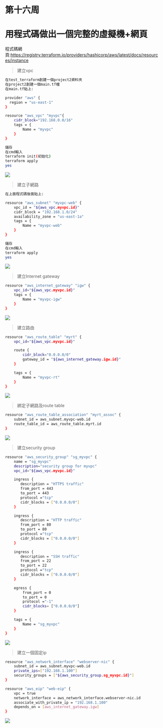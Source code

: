 # 第十六周
# 用程式碼做出一個完整的虛擬機+網頁
程式碼網頁:https://registry.terraform.io/providers/hashicorp/aws/latest/docs/resources/instance
> 建立vpc
```sh
在test_terraform創建一個project2資料夾
在project2創建一個main.tf檔
在main.tf貼上:

provider "aws" {
  region = "us-east-1"
}

resource "aws_vpc" "myvpc"{
    cidr_block="192.168.0.0/16"
    tags = {
        Name = "myvpc"
    }
}

儲存
在cmd輸入
terraform init(初始化)
terraform apply
yes
```
<img src="../pic/0102.png">

> 建立子網路
```sh
在上面程式碼後面貼上:

resource "aws_subnet" "myvpc-web" {
    vpc_id = "${aws_vpc.myvpc.id}"
    cidr_block = "192.168.1.0/24"
    availability_zone = "us-east-1a"
    tags = {
        Name = "myvpc-web"
    }
}

儲存
在cmd輸入
terraform apply
yes
```
<img src="../pic/0102-1.png">

> 建立Internet gateway
```sh
resource "aws_internet_gateway" "igw" {
    vpc_id="${aws_vpc.myvpc.id}"
    tags = {
        Name = "myvpc-igw"
    }
}
```
<img src="../pic/0102-2.png">

> 建立路由
```sh
resource "aws_route_table" "myrt" {
    vpc_id="${aws_vpc.myvpc.id}"

    route {
        cidr_block="0.0.0.0/0"
        gateway_id = "${aws_internet_gateway.igw.id}"
    }

    tags = {
        Name = "myvpc-rt"
    }
}
```
<img src="../pic/0102-3.png">

> 綁定子網路及route table
```sh
resource "aws_route_table_association" "myrt_assoc" {
    subnet_id = aws_subnet.myvpc-web.id
    route_table_id = aws_route_table.myrt.id
}
```
<img src="../pic/0102-4.png">

> 建立security group
```sh
resource "aws_security_group" "sg_myvpc" {
    name = "sg_myvpc"
    description="security group for myvpc"
    vpc_id="${aws_vpc.myvpc.id}"

    ingress {
       description = "HTTPS traffic"
       from_port = 443
       to_port = 443
       protocol ="tcp"
       cidr_blocks = ["0.0.0.0/0"]   
    }

    ingress {
       description = "HTTP traffic"
       from_port = 80
       to_port = 80
       protocol ="tcp"
       cidr_blocks = ["0.0.0.0/0"]   
    }

    ingress {
       description = "SSH traffic"
       from_port = 22
       to_port = 22
       protocol ="tcp"
       cidr_blocks = ["0.0.0.0/0"]   
    }

    egress {
        from_port = 0
        to_port = 0
        protocol ="-1"
        cidr_blocks= ["0.0.0.0/0"]  
    }

    tags = {
        Name = "sg_myvpc"
    }
}
```
<img src="../pic/0102-5.png">

> 建立一個固定ip
```sh
resource "aws_network_interface" "webserver-nic" {
    subnet_id = aws_subnet.myvpc-web.id
    private_ips=["192.168.1.100"]
    security_groups = ["${aws_security_group.sg_myvpc.id}"]  
}

resource "aws_eip" "web-eip" {
    vpc = true
    network_interface = aws_network_interface.webserver-nic.id
    associate_with_private_ip = "192.168.1.100"
    depends_on = [aws_internet_gateway.igw] 
}
```
<img src="../pic/0102-6.png">

> 
```sh

```
